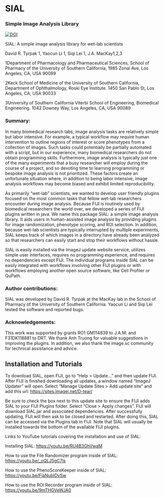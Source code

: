 # SIAL
### Simple Image Analysis Library

[![DOI](https://zenodo.org/badge/DOI/10.5281/zenodo.3950492.svg)](https://doi.org/10.5281/zenodo.3950492)

SIAL: A simple image analysis library for wet-lab scientists

David R. Tyrpak 1, 
Yaocun Li 1, 
Siqi Lei 1, 
J.A. MacKay1,2,3

1Department of Pharmacology and Pharmaceutical Sciences, School of Pharmacy of the University of Southern California, 1985 Zonal Ave, Los Angeles, CA, USA 90089 

2Keck School of Medicine of the University of Southern California, Department of Ophthalmology, Roski Eye Institute. 1450 San Pablo St, Los Angeles, CA, USA 90033

3University of Southern California Viterbi School of Engineering, Biomedical Engineering. 1042 Downey Way, Los Angeles, CA, USA 90089

### Summary:

In many biomedical research labs, image analysis tasks are relatively simple but labor intensive. For example, a typical workflow may require human intervention to outline regions of interest or score phenotypes from a collection of images. Such tasks could potentially be partially automated with a script, but in our experience, many biomedical researchers do not obtain programming skills. Furthermore, image analysis is typically just one of the many experiments that a busy researcher will employ during the course of a project, and so devoting time to learning programming or bespoke image analysis is not prioritized. These factors create an unfortunate situation where, in addition to being labor intensive, image analysis workflows may become biased and exhibit limited reproducibility. 

As primarily “wet-lab” scientists, we wanted to develop user friendly plugins focused on the most common tasks that fellow wet-lab researchers encounter during image analysis.  Because FIJI is routinely used by biomedical researchers the world over, we developed a series of FIJI plugins written in java.  We name this package SIAL: a simple image analysis library. It aids users in human-assisted image analysis by providing plugins for image randomization, phenotype scoring, and ROI selection. In addition, because wet-lab scientists are typically interrupted by multiple experiments, SIAL keeps track of which images in a directory have already been analyzed so that researchers can easily start and stop their workflows without hassle.

SIAL is easily installed via the ImageJ update website service, utilizes simple user interfaces, requires no programming experience, and requires no dependencies except FIJI. The individual programs inside SIAL can be easily integrated with workflows involving other FIJI plugins or with workflows employing another open source software, like Cell Profiler or QuPath. 

### Author contributions:
SIAL was developed by David R. Tyrpak at the MacKay lab in the School of Pharmacy of the University of Southern California. Yaocun Li and Siqi Lei tested the software and reported bugs.

### Acknowledgements:
This work was supported by grants RO1 GM114839 to J.A.M. and F31DK118881 to DRT. We thank Anh Truong for valuable suggestions in improving the plugins. In addition, we also thank the image.sc community for technical assistance and advice.

## Installation and Tutorials
To download SIAL, open FIJI, go to “Help > Update…” and then update FIJI. After FIJI is finished downloading all updates, a window named “ImageJ Updater” will open. Select “Manage Update Sites > Add update site” and add this url: https://sites.imagej.net/D-tear/

Be sure to check the box next to this update site to ensure the FIJI adds SIAL to your FIJI Plugins folder. Select “Close > Apply changes”. FIJI will download SIAL.jar and associated dependencies. After successfully updating, FIJI will then ask to be closed and restarted. After doing this, SIAL can be accessed via the Plugins tab in FIJI. Note that SIAL will usually be installed towards the bottom of the available FIJI plugins. 

Links to YouTube tutorials covering the installation and use of SIAL:

Installing SIAL: https://youtu.be/RU4B3GhVwaM

How to use the File Randomizer program inside of SIAL: https://youtu.be/_oQLJ5gC7ls

How to use the PhenoScoreKeeper inside of SIAL: https://youtu.be/FiaNubIDvSw

How to use the ROI Recorder program inside of SIAL: https://youtu.be/9mTHGVeWJA0


